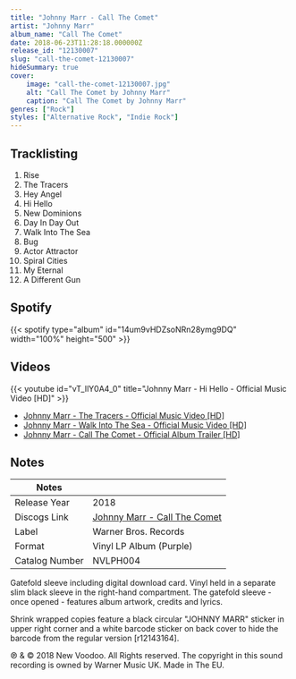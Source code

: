 ```yaml
---
title: "Johnny Marr - Call The Comet"
artist: "Johnny Marr"
album_name: "Call The Comet"
date: 2018-06-23T11:28:18.000000Z
release_id: "12130007"
slug: "call-the-comet-12130007"
hideSummary: true
cover:
    image: "call-the-comet-12130007.jpg"
    alt: "Call The Comet by Johnny Marr"
    caption: "Call The Comet by Johnny Marr"
genres: ["Rock"]
styles: ["Alternative Rock", "Indie Rock"]
---
```


## Tracklisting
1. Rise
2. The Tracers
3. Hey Angel
4. Hi Hello
5. New Dominions
6. Day In Day Out
7. Walk Into The Sea
8. Bug
9. Actor Attractor
10. Spiral Cities
11. My Eternal 
12. A Different Gun


## Spotify
{{< spotify type="album" id="14um9vHDZsoNRn28ymg9DQ" width="100%" height="500" >}}



## Videos
{{< youtube id="vT_IlY0A4_0" title="Johnny Marr - Hi Hello - Official Music Video [HD]" >}}
- [Johnny Marr - The Tracers - Official Music Video [HD]](https://www.youtube.com/watch?v=e5daIu9-OG0)
- [Johnny Marr - Walk Into The Sea - Official Music Video [HD]](https://www.youtube.com/watch?v=upGAJlhGWt4)
- [Johnny Marr - Call The Comet - Official Album Trailer [HD]](https://www.youtube.com/watch?v=vWIdEwZvfp0)

## Notes
| Notes          |             |
| ---------------| ----------- |
| Release Year   | 2018 |
| Discogs Link   | [Johnny Marr - Call The Comet](https://www.discogs.com/release/12130007-Johnny-Marr-Call-The-Comet) |
| Label          | Warner Bros. Records |
| Format         | Vinyl LP Album (Purple) |
| Catalog Number | NVLPH004 |

Gatefold sleeve including digital download card. Vinyl held in a separate slim black sleeve in the right-hand compartment. The gatefold sleeve - once opened - features album artwork, credits and lyrics.

Shrink wrapped copies feature a black circular "JOHNNY MARR" sticker in upper right corner and a white barcode sticker on back cover to hide the barcode from the regular version [r12143164].

℗ & © 2018 New Voodoo. All Rights reserved. The copyright in this sound recording is owned by Warner Music UK.
Made in The EU. 
